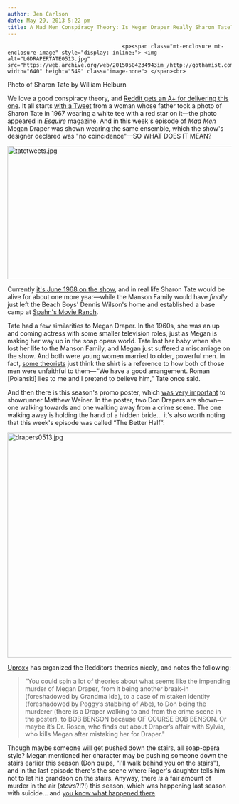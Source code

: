 ```yaml
---
author: Jen Carlson
date: May 29, 2013 5:22 pm
title: A Mad Men Conspiracy Theory: Is Megan Draper Really Sharon Tate?
---
```


	
										<p><span class="mt-enclosure mt-enclosure-image" style="display: inline;"> <img alt="LGDRAPERTATE0513.jpg" src="https://web.archive.org/web/20150504234943im_/http://gothamist.com/attachments/arts_jen/LGDRAPERTATE0513.jpg" width="640" height="549" class="image-none"> </span><br>
<span class="photo_caption">Photo of Sharon Tate by William Helburn</span></p>

<p>We love a good conspiracy theory, and <a href="https://web.archive.org/web/20150504234943/http://www.reddit.com/r/madmen/comments/1f7e18/theory_megansharon_tate/">Reddit gets an A+ for delivering this one</a>. It all starts <a href="https://web.archive.org/web/20150504234943/https://twitter.com/BHisaRockstar/status/339810734861078529">with a Tweet</a> from a woman whose father took a photo of Sharon Tate in 1967 wearing a white tee with a red star on it&#x2014;the photo appeared in <em>Esquire</em> magazine. And in this week&apos;s episode of <em>Mad Men</em> Megan Draper was shown wearing the same ensemble, which the show&apos;s designer declared was &quot;no coincidence&quot;&#x2014;SO WHAT DOES IT MEAN?</p>

<p><span class="mt-enclosure mt-enclosure-image" style="display: inline;"> <img alt="tatetweets.jpg" src="https://web.archive.org/web/20150504234943im_/http://gothamist.com/attachments/arts_jen/tatetweets.jpg" width="640" height="300" class="image-none"> </span></p>

<p>Currently <a href="https://web.archive.org/web/20150504234943/http://gothamist.com/tags/madmenhistory">it&apos;s June 1968 on the show</a>, and in real life Sharon Tate would be alive for about one more year&#x2014;while the Manson Family would have <em>finally</em> just left the Beach Boys&apos; Dennis Wilson&apos;s home and established a base camp at <a href="https://web.archive.org/web/20150504234943/http://www.charliemanson.com/places/directions.htm">Spahn&apos;s Movie Ranch</a>.</p>

<p>Tate had a few similarities to Megan Draper. In the 1960s, she was an up and coming actress with some smaller television roles, just as Megan is making her way up in the soap opera world. Tate lost her baby when she lost her life to the Manson Family, and Megan just suffered a miscarriage on the show. And both were young women married to older, powerful men. In fact, <a href="https://web.archive.org/web/20150504234943/http://www.reddit.com/r/madmen/comments/1f7e18/theory_megansharon_tate/ca7x7da">some theorists</a> just think the shirt is a reference to how both of those men were unfaithful to them&#x2014;&quot;We have a good arrangement. Roman [Polanski] lies to me and I pretend to believe him,&quot; Tate once said.</p>

<p>And then there is this season&apos;s promo poster, which <a href="https://web.archive.org/web/20150504234943/http://www.nytimes.com/2013/03/11/arts/television/brian-sanders-creates-mad-men-poster-for-new-season.html?_r=0">was very important</a> to showrunner Matthew Weiner. In the poster, two Don Drapers are shown&#x2014;one walking towards and one walking away from a crime scene. The one walking away is holding the hand of a hidden bride... it&apos;s also worth noting that this week&apos;s episode was called &#x201C;The Better Half&#x201D;:</p>

<p><span class="mt-enclosure mt-enclosure-image" style="display: inline;"> <img alt="drapers0513.jpg" src="https://web.archive.org/web/20150504234943im_/http://gothamist.com/attachments/arts_jen/drapers0513.jpg" width="640" height="506" class="image-none"> </span></p>

<p><a href="https://web.archive.org/web/20150504234943/http://www.uproxx.com/tv/2013/05/the-megan-draper-as-sharon-tate-theory-is-the-greatest-mad-men-theory-ever/">Uproxx</a> has organized the Redditors theories nicely, and notes the following:</p>

<blockquote>&quot;You could spin a lot of theories about what seems like the impending murder of Megan Draper, from it being another break-in (foreshadowed by Grandma Ida), to a case of mistaken identity (foreshadowed by Peggy&#x2019;s stabbing of Abe), to Don being the murderer (there is a Draper walking to and from the crime scene in the poster), to BOB BENSON because OF COURSE BOB BENSON. Or maybe it&#x2019;s Dr. Rosen, who finds out about Draper&#x2019;s affair with Sylvia, who kills Megan after mistaking her for Draper.&quot;</blockquote>

<p>Though maybe someone will get pushed down the stairs, all soap-opera style? Megan mentioned her character may be pushing someone down the stairs earlier this season (Don quips, &#x201C;I&apos;ll walk behind you on the stairs&quot;), and in the last episode there&apos;s the scene where Roger&apos;s daughter tells him not to let his grandson on the stairs. Anyway, there <em>is</em> a fair amount of murder in the air (st<em>air</em>s?!?!) this season, which was happening last season with suicide... and <a href="https://web.archive.org/web/20150504234943/http://madmen.wikia.com/wiki/Lane_Pryce">you know what happened there</a>.</p>					
										
									
				